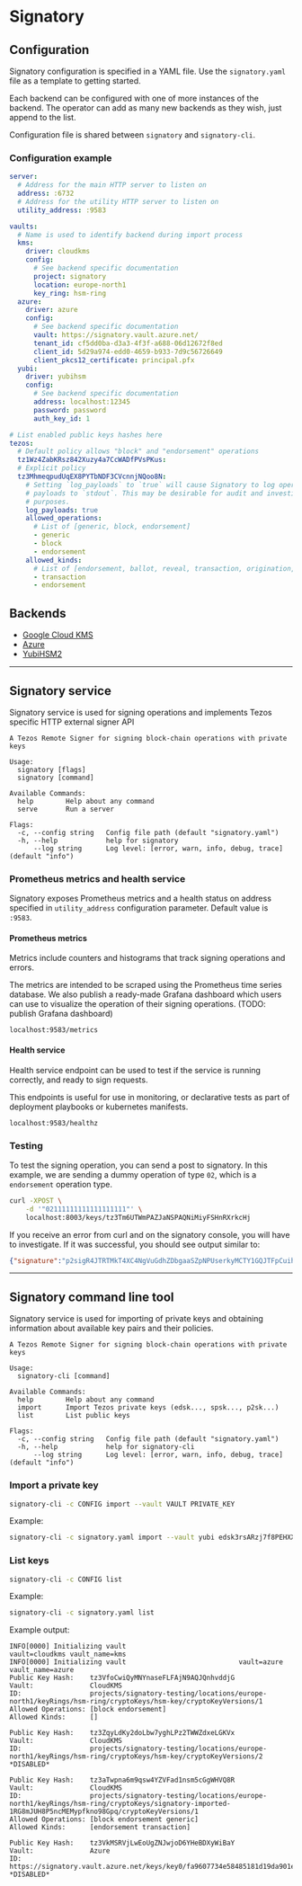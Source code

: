 # Signatory

## Configuration

Signatory configuration is specified in a YAML file. Use the `signatory.yaml` file as a template to getting started.

Each backend can be configured with one of more instances of the backend. The operator can add as many new backends as they wish, just append to the list.

Configuration file is shared between `signatory` and `signatory-cli`.

### Configuration example

```yaml
server:
  # Address for the main HTTP server to listen on
  address: :6732
  # Address for the utility HTTP server to listen on
  utility_address: :9583

vaults:
  # Name is used to identify backend during import process
  kms:
    driver: cloudkms
    config:
      # See backend specific documentation
      project: signatory
      location: europe-north1
      key_ring: hsm-ring
  azure:
    driver: azure
    config:
      # See backend specific documentation
      vault: https://signatory.vault.azure.net/
      tenant_id: cf5dd0ba-d3a3-4f3f-a688-06d12672f8ed
      client_id: 5d29a974-edd0-4659-b933-7d9c56726649
      client_pkcs12_certificate: principal.pfx
  yubi:
    driver: yubihsm
    config:
      # See backend specific documentation
      address: localhost:12345
      password: password
      auth_key_id: 1

# List enabled public keys hashes here
tezos:
  # Default policy allows "block" and "endorsement" operations
  tz1Wz4ZabKRsz842Xuzy4a7CcWADfPVsPKus:
  # Explicit policy
  tz3MhmeqpudUqEX8PYTbNDF3CVcnnjNQoo8N:
    # Setting `log_payloads` to `true` will cause Signatory to log operation
    # payloads to `stdout`. This may be desirable for audit and investigative
    # purposes.
    log_payloads: true
    allowed_operations:
      # List of [generic, block, endorsement]
      - generic
      - block
      - endorsement
    allowed_kinds:
      # List of [endorsement, ballot, reveal, transaction, origination, delegation, seed_nonce_revelation, activate_account]
      - transaction
      - endorsement
```

## Backends

* [Google Cloud KMS](/pkg/vault/cloudkms/README.md)
* [Azure](/pkg/vault/azure/README.md)
* [YubiHSM2](/pkg/vault/yubi/README.md)

---

## Signatory service

Signatory service is used for signing operations and implements Tezos specific HTTP external signer API

```
A Tezos Remote Signer for signing block-chain operations with private keys

Usage:
  signatory [flags]
  signatory [command]

Available Commands:
  help        Help about any command
  serve       Run a server

Flags:
  -c, --config string   Config file path (default "signatory.yaml")
  -h, --help            help for signatory
      --log string      Log level: [error, warn, info, debug, trace] (default "info")
```

### Prometheus metrics and health service

Signatory exposes Prometheus metrics and a health status on address specified in `utility_address` configuration parameter. Default value is `:9583`.

#### Prometheus metrics

Metrics include counters and histograms that track signing operations and errors.

The metrics are intended to be scraped using the Prometheus time series database. We also publish a ready-made Grafana dashboard which users can use to visualize the operation of their signing operations. (TODO: publish Grafana dashboard)

`localhost:9583/metrics`

#### Health service

Health service endpoint can be used to test if the service is running correctly, and ready to sign requests.

This endpoints is useful for use in monitoring, or declarative tests as part of deployment playbooks or kubernetes manifests.

`localhost:9583/healthz`

### Testing

To test the signing operation, you can send a post to signatory. In this example, we are sending a dummy operation of type `02`, which is a `endorsement` operation type. 

```sh
curl -XPOST \
    -d '"02111111111111111111"' \
    localhost:8003/keys/tz3Tm6UTWmPAZJaNSPAQNiMiyFSHnRXrkcHj
```

If you receive an error from curl and on the signatory console, you will have to investigate. If it was successful, you should see output similar to:

```json
{"signature":"p2sigR4JTRTMkT4XC4NgVuGdhZDbgaaSZpNPUserkyMCTY1GQJTFpCuihFRVk9n7YaNjA5U3cNcvJPRm7C9G5A1hsLsesVPcMu"}
```

---

## Signatory command line tool

Signatory service is used for importing of private keys and obtaining information about available key pairs and their policies.

```
A Tezos Remote Signer for signing block-chain operations with private keys

Usage:
  signatory-cli [command]

Available Commands:
  help        Help about any command
  import      Import Tezos private keys (edsk..., spsk..., p2sk...)
  list        List public keys

Flags:
  -c, --config string   Config file path (default "signatory.yaml")
  -h, --help            help for signatory-cli
      --log string      Log level: [error, warn, info, debug, trace] (default "info")
```

### Import a private key

```sh
signatory-cli -c CONFIG import --vault VAULT PRIVATE_KEY
```

Example:

```sh
signatory-cli -c signatory.yaml import --vault yubi edsk3rsARzj7f8PEHXXUbLigMDCww75nPnzbFmSz19TLwzrYzF8uCB
```

### List keys

```sh
signatory-cli -c CONFIG list
```

Example:

```sh
signatory-cli -c signatory.yaml list
```

Example output:

```
INFO[0000] Initializing vault                            vault=cloudkms vault_name=kms
INFO[0000] Initializing vault                            vault=azure vault_name=azure
Public Key Hash:    tz3VfoCwiQyMNYnaseFLFAjN9AQJQnhvddjG
Vault:              CloudKMS
ID:                 projects/signatory-testing/locations/europe-north1/keyRings/hsm-ring/cryptoKeys/hsm-key/cryptoKeyVersions/1
Allowed Operations: [block endorsement]
Allowed Kinds:      []

Public Key Hash:    tz3ZqyLdKy2doLbw7yghLPz2TWWZdxeLGKVx
Vault:              CloudKMS
ID:                 projects/signatory-testing/locations/europe-north1/keyRings/hsm-ring/cryptoKeys/hsm-key/cryptoKeyVersions/2
*DISABLED*

Public Key Hash:    tz3aTwpna6m9qsw4YZVFad1nsm5cGgWHVQ8R
Vault:              CloudKMS
ID:                 projects/signatory-testing/locations/europe-north1/keyRings/hsm-ring/cryptoKeys/signatory-imported-1RG8mJUH8P5ncMEMypfkno98Gpq/cryptoKeyVersions/1
Allowed Operations: [block endorsement generic]
Allowed Kinds:      [endorsement transaction]

Public Key Hash:    tz3VkMSRVjLwEoUgZNJwjoD6YHeBDXyWiBaY
Vault:              Azure
ID:                 https://signatory.vault.azure.net/keys/key0/fa9607734e58485181d19da901e725b9
*DISABLED*

```